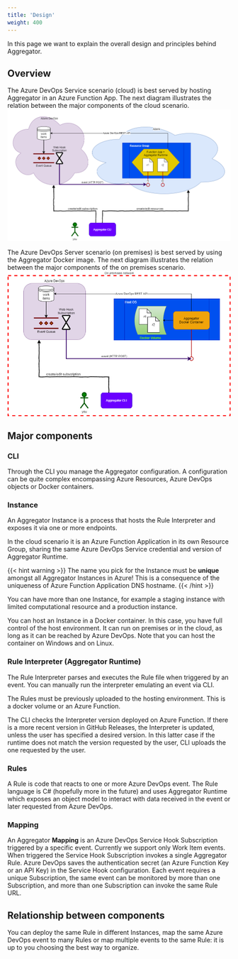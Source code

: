 ```yaml
---
title: 'Design'
weight: 400
---
```


In this page we want to explain the overall design and principles behind Aggregator.

## Overview

The Azure DevOps Service scenario (cloud) is best served by hosting Aggregator in an Azure Function App. The next diagram illustrates the relation between the major components of the cloud scenario.
![Azure scenario components](./azure-components.drawio.png)

The Azure DevOps Server scenario (on premises) is best served by using the Aggregator Docker image. The next diagram illustrates the relation between the major components of the on premises scenario.
![Docker scenario components](./docker-components.drawio.png)

## Major components

### CLI

Through the CLI you manage the Aggregator configuration. A configuration can be quite complex encompassing Azure Resources, Azure DevOps objects or Docker containers.

### Instance

An Aggregator Instance is a process that hosts the Rule Interpreter and exposes it via one or more endpoints.

In the cloud scenario it is an Azure Function Application in its own Resource Group,
sharing the same Azure DevOps Service credential and version of Aggregator Runtime.

{{< hint warning >}}
The name you pick for the Instance must be **unique** amongst all
Aggregator Instances in Azure! This is a consequence of the uniqueness of Azure Function Application DNS hostname.
{{< /hint >}}

You can have more than one Instance, for example a staging instance with limited computational resource and a production instance.

You can host an Instance in a Docker container. In this case, you have full control of the host environment. It can run on premises or in the cloud, as long as it can be reached by Azure DevOps. Note that you can host the container on Windows and on Linux.

### Rule Interpreter (Aggregator Runtime)

The Rule Interpreter parses and executes the Rule file when triggered by an event. You can manually run the interpreter emulating an event via CLI.

The Rules must be previously uploaded to the hosting environment. This is a docker volume or an Azure Function.

The CLI checks the Interpreter version deployed on Azure Function. If there is a more recent version in GitHub Releases, the Interpreter is updated, unless the user has specified a desired version. In this latter case if the runtime does not match the version requested by the user, CLI uploads the one requested by the user.

### Rules

A Rule is code that reacts to one or more Azure DevOps event.
The Rule language is C# (hopefully more in the future) and uses Aggregator Runtime which exposes an object model to interact with data received in the event or later requested from Azure DevOps.

### Mapping

An Aggregator **Mapping** is an Azure DevOps Service Hook Subscription triggered by a specific event. Currently we support only Work Item events.
When triggered the Service Hook Subscription invokes a single Aggregator Rule. Azure DevOps saves the authentication secret (an Azure Function Key or an API Key) in the Service Hook configuration.
Each event requires a unique Subscription, the same event can be monitored by more than one Subscription, and more than one Subscription can invoke the same Rule URL.

## Relationship between components

You can deploy the same Rule in different Instances, map the same Azure DevOps event to many Rules or map multiple events to the same Rule: it is up to you choosing the best way to organize.
